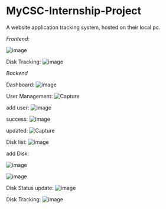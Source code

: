 # MyCSC-Internship-Project
A website application tracking system, hosted on their local pc.


*Frontend:*

![image](https://github.com/kienon/MyCSC-Internship-Project/assets/35188610/d51cbf66-0c2d-40e6-9dba-c04c73ec95a8)

Disk Tracking:
![image](https://github.com/kienon/MyCSC-Internship-Project/assets/35188610/fe5a31bf-726a-48ce-9984-c6eea883983a)

*Backend*

Dashboard:
![image](https://github.com/kienon/MyCSC-Internship-Project/assets/35188610/d389cf5d-fc4f-4c92-876f-85a5106476e0)

User Management:
![Capture](https://github.com/kienon/MyCSC-Internship-Project/assets/35188610/888298f2-91ef-4f03-8c69-d80c381f602b)

add user:
![image](https://github.com/kienon/MyCSC-Internship-Project/assets/35188610/a4d13185-9be5-4ac4-9fe8-4a4427bbf013)

success:
![image](https://github.com/kienon/MyCSC-Internship-Project/assets/35188610/a6fc704d-081b-4313-9e84-3f567911952a)

updated:
![Capture](https://github.com/kienon/MyCSC-Internship-Project/assets/35188610/cf81e6ca-092d-4e1c-9bf6-bddc787af57b)


Disk list:
![image](https://github.com/kienon/MyCSC-Internship-Project/assets/35188610/33f0ae87-dfcb-493a-a987-47ec9e119a6b)

add Disk:

![image](https://github.com/kienon/MyCSC-Internship-Project/assets/35188610/b8569eec-bc82-400c-81e0-c0e5446d9b0d)

![image](https://github.com/kienon/MyCSC-Internship-Project/assets/35188610/0d773d2e-9b40-4d21-8938-75fd09f7c232)


Disk Status update:
![image](https://github.com/kienon/MyCSC-Internship-Project/assets/35188610/99265da6-733f-457a-89a4-8de495eb5a0e)

Disk Tracking:
![image](https://github.com/kienon/MyCSC-Internship-Project/assets/35188610/1d7a61b3-65e7-48c8-b5f0-e32ff3d41272)
